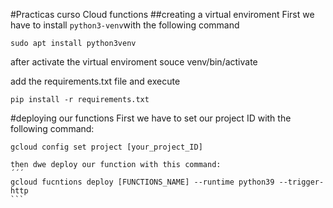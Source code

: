 #Practicas curso Cloud functions
##creating a virtual enviroment
First we have to install `python3-venv`with the following command

```
sudo apt install python3venv
```
after activate the virtual enviroment 
souce venv/bin/activate

add the requirements.txt file and execute
```
pip install -r requirements.txt
````

#deploying our functions 
First we have to set our project ID with the following command:
````
gcloud config set project [your_project_ID]

then dwe deploy our function with this command:
´´´
gcloud fucntions deploy [FUNCTIONS_NAME] --runtime python39 --trigger-http
```
